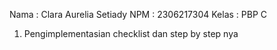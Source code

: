 Nama  : Clara Aurelia Setiady
NPM   : 2306217304
Kelas : PBP C

1. Pengimplementasian checklist dan step by step nya